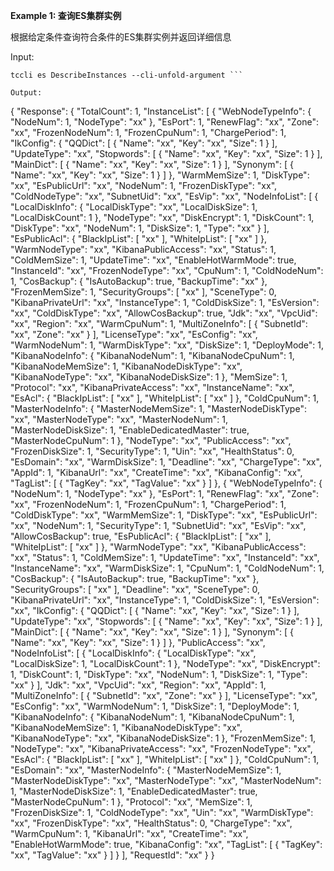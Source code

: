 **Example 1: 查询ES集群实例**

根据给定条件查询符合条件的ES集群实例并返回详细信息

Input: 

```
tccli es DescribeInstances --cli-unfold-argument ```

Output: 
```
{
    "Response": {
        "TotalCount": 1,
        "InstanceList": [
            {
                "WebNodeTypeInfo": {
                    "NodeNum": 1,
                    "NodeType": "xx"
                },
                "EsPort": 1,
                "RenewFlag": "xx",
                "Zone": "xx",
                "FrozenNodeNum": 1,
                "FrozenCpuNum": 1,
                "ChargePeriod": 1,
                "IkConfig": {
                    "QQDict": [
                        {
                            "Name": "xx",
                            "Key": "xx",
                            "Size": 1
                        }
                    ],
                    "UpdateType": "xx",
                    "Stopwords": [
                        {
                            "Name": "xx",
                            "Key": "xx",
                            "Size": 1
                        }
                    ],
                    "MainDict": [
                        {
                            "Name": "xx",
                            "Key": "xx",
                            "Size": 1
                        }
                    ],
                    "Synonym": [
                        {
                            "Name": "xx",
                            "Key": "xx",
                            "Size": 1
                        }
                    ]
                },
                "WarmMemSize": 1,
                "DiskType": "xx",
                "EsPublicUrl": "xx",
                "NodeNum": 1,
                "FrozenDiskType": "xx",
                "ColdNodeType": "xx",
                "SubnetUid": "xx",
                "EsVip": "xx",
                "NodeInfoList": [
                    {
                        "LocalDiskInfo": {
                            "LocalDiskType": "xx",
                            "LocalDiskSize": 1,
                            "LocalDiskCount": 1
                        },
                        "NodeType": "xx",
                        "DiskEncrypt": 1,
                        "DiskCount": 1,
                        "DiskType": "xx",
                        "NodeNum": 1,
                        "DiskSize": 1,
                        "Type": "xx"
                    }
                ],
                "EsPublicAcl": {
                    "BlackIpList": [
                        "xx"
                    ],
                    "WhiteIpList": [
                        "xx"
                    ]
                },
                "WarmNodeType": "xx",
                "KibanaPublicAccess": "xx",
                "Status": 1,
                "ColdMemSize": 1,
                "UpdateTime": "xx",
                "EnableHotWarmMode": true,
                "InstanceId": "xx",
                "FrozenNodeType": "xx",
                "CpuNum": 1,
                "ColdNodeNum": 1,
                "CosBackup": {
                    "IsAutoBackup": true,
                    "BackupTime": "xx"
                },
                "FrozenMemSize": 1,
                "SecurityGroups": [
                    "xx"
                ],
                "SceneType": 0,
                "KibanaPrivateUrl": "xx",
                "InstanceType": 1,
                "ColdDiskSize": 1,
                "EsVersion": "xx",
                "ColdDiskType": "xx",
                "AllowCosBackup": true,
                "Jdk": "xx",
                "VpcUid": "xx",
                "Region": "xx",
                "WarmCpuNum": 1,
                "MultiZoneInfo": [
                    {
                        "SubnetId": "xx",
                        "Zone": "xx"
                    }
                ],
                "LicenseType": "xx",
                "EsConfig": "xx",
                "WarmNodeNum": 1,
                "WarmDiskType": "xx",
                "DiskSize": 1,
                "DeployMode": 1,
                "KibanaNodeInfo": {
                    "KibanaNodeNum": 1,
                    "KibanaNodeCpuNum": 1,
                    "KibanaNodeMemSize": 1,
                    "KibanaNodeDiskType": "xx",
                    "KibanaNodeType": "xx",
                    "KibanaNodeDiskSize": 1
                },
                "MemSize": 1,
                "Protocol": "xx",
                "KibanaPrivateAccess": "xx",
                "InstanceName": "xx",
                "EsAcl": {
                    "BlackIpList": [
                        "xx"
                    ],
                    "WhiteIpList": [
                        "xx"
                    ]
                },
                "ColdCpuNum": 1,
                "MasterNodeInfo": {
                    "MasterNodeMemSize": 1,
                    "MasterNodeDiskType": "xx",
                    "MasterNodeType": "xx",
                    "MasterNodeNum": 1,
                    "MasterNodeDiskSize": 1,
                    "EnableDedicatedMaster": true,
                    "MasterNodeCpuNum": 1
                },
                "NodeType": "xx",
                "PublicAccess": "xx",
                "FrozenDiskSize": 1,
                "SecurityType": 1,
                "Uin": "xx",
                "HealthStatus": 0,
                "EsDomain": "xx",
                "WarmDiskSize": 1,
                "Deadline": "xx",
                "ChargeType": "xx",
                "AppId": 1,
                "KibanaUrl": "xx",
                "CreateTime": "xx",
                "KibanaConfig": "xx",
                "TagList": [
                    {
                        "TagKey": "xx",
                        "TagValue": "xx"
                    }
                ]
            },
            {
                "WebNodeTypeInfo": {
                    "NodeNum": 1,
                    "NodeType": "xx"
                },
                "EsPort": 1,
                "RenewFlag": "xx",
                "Zone": "xx",
                "FrozenNodeNum": 1,
                "FrozenCpuNum": 1,
                "ChargePeriod": 1,
                "ColdDiskType": "xx",
                "WarmMemSize": 1,
                "DiskType": "xx",
                "EsPublicUrl": "xx",
                "NodeNum": 1,
                "SecurityType": 1,
                "SubnetUid": "xx",
                "EsVip": "xx",
                "AllowCosBackup": true,
                "EsPublicAcl": {
                    "BlackIpList": [
                        "xx"
                    ],
                    "WhiteIpList": [
                        "xx"
                    ]
                },
                "WarmNodeType": "xx",
                "KibanaPublicAccess": "xx",
                "Status": 1,
                "ColdMemSize": 1,
                "UpdateTime": "xx",
                "InstanceId": "xx",
                "InstanceName": "xx",
                "WarmDiskSize": 1,
                "CpuNum": 1,
                "ColdNodeNum": 1,
                "CosBackup": {
                    "IsAutoBackup": true,
                    "BackupTime": "xx"
                },
                "SecurityGroups": [
                    "xx"
                ],
                "Deadline": "xx",
                "SceneType": 0,
                "KibanaPrivateUrl": "xx",
                "InstanceType": 1,
                "ColdDiskSize": 1,
                "EsVersion": "xx",
                "IkConfig": {
                    "QQDict": [
                        {
                            "Name": "xx",
                            "Key": "xx",
                            "Size": 1
                        }
                    ],
                    "UpdateType": "xx",
                    "Stopwords": [
                        {
                            "Name": "xx",
                            "Key": "xx",
                            "Size": 1
                        }
                    ],
                    "MainDict": [
                        {
                            "Name": "xx",
                            "Key": "xx",
                            "Size": 1
                        }
                    ],
                    "Synonym": [
                        {
                            "Name": "xx",
                            "Key": "xx",
                            "Size": 1
                        }
                    ]
                },
                "PublicAccess": "xx",
                "NodeInfoList": [
                    {
                        "LocalDiskInfo": {
                            "LocalDiskType": "xx",
                            "LocalDiskSize": 1,
                            "LocalDiskCount": 1
                        },
                        "NodeType": "xx",
                        "DiskEncrypt": 1,
                        "DiskCount": 1,
                        "DiskType": "xx",
                        "NodeNum": 1,
                        "DiskSize": 1,
                        "Type": "xx"
                    }
                ],
                "Jdk": "xx",
                "VpcUid": "xx",
                "Region": "xx",
                "AppId": 1,
                "MultiZoneInfo": [
                    {
                        "SubnetId": "xx",
                        "Zone": "xx"
                    }
                ],
                "LicenseType": "xx",
                "EsConfig": "xx",
                "WarmNodeNum": 1,
                "DiskSize": 1,
                "DeployMode": 1,
                "KibanaNodeInfo": {
                    "KibanaNodeNum": 1,
                    "KibanaNodeCpuNum": 1,
                    "KibanaNodeMemSize": 1,
                    "KibanaNodeDiskType": "xx",
                    "KibanaNodeType": "xx",
                    "KibanaNodeDiskSize": 1
                },
                "FrozenMemSize": 1,
                "NodeType": "xx",
                "KibanaPrivateAccess": "xx",
                "FrozenNodeType": "xx",
                "EsAcl": {
                    "BlackIpList": [
                        "xx"
                    ],
                    "WhiteIpList": [
                        "xx"
                    ]
                },
                "ColdCpuNum": 1,
                "EsDomain": "xx",
                "MasterNodeInfo": {
                    "MasterNodeMemSize": 1,
                    "MasterNodeDiskType": "xx",
                    "MasterNodeType": "xx",
                    "MasterNodeNum": 1,
                    "MasterNodeDiskSize": 1,
                    "EnableDedicatedMaster": true,
                    "MasterNodeCpuNum": 1
                },
                "Protocol": "xx",
                "MemSize": 1,
                "FrozenDiskSize": 1,
                "ColdNodeType": "xx",
                "Uin": "xx",
                "WarmDiskType": "xx",
                "FrozenDiskType": "xx",
                "HealthStatus": 0,
                "ChargeType": "xx",
                "WarmCpuNum": 1,
                "KibanaUrl": "xx",
                "CreateTime": "xx",
                "EnableHotWarmMode": true,
                "KibanaConfig": "xx",
                "TagList": [
                    {
                        "TagKey": "xx",
                        "TagValue": "xx"
                    }
                ]
            }
        ],
        "RequestId": "xx"
    }
}
```

